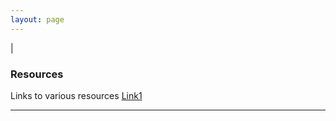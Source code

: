 ```yaml
---
layout: page
---
```

|

### Resources

Links to various resources
[Link1](https://jagannathan-lab.github.io/joinus/)

---

